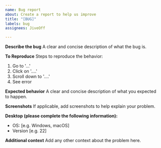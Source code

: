 ```yaml
---
name: Bug report
about: Create a report to help us improve
title: "[BUG]"
labels: bug
assignees: JiveOff

---
```


**Describe the bug**
A clear and concise description of what the bug is.

**To Reproduce**
Steps to reproduce the behavior:
1. Go to '...'
2. Click on '....'
3. Scroll down to '....'
4. See error

**Expected behavior**
A clear and concise description of what you expected to happen.

**Screenshots**
If applicable, add screenshots to help explain your problem.

**Desktop (please complete the following information):**
 - OS: [e.g. Windows, macOS]
 - Version [e.g. 22]

**Additional context**
Add any other context about the problem here.
